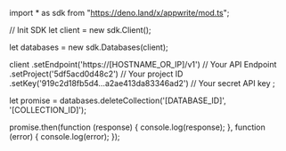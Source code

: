import * as sdk from "https://deno.land/x/appwrite/mod.ts";

// Init SDK
let client = new sdk.Client();

let databases = new sdk.Databases(client);

client
    .setEndpoint('https://[HOSTNAME_OR_IP]/v1') // Your API Endpoint
    .setProject('5df5acd0d48c2') // Your project ID
    .setKey('919c2d18fb5d4...a2ae413da83346ad2') // Your secret API key
;


let promise = databases.deleteCollection('[DATABASE_ID]', '[COLLECTION_ID]');

promise.then(function (response) {
    console.log(response);
}, function (error) {
    console.log(error);
});